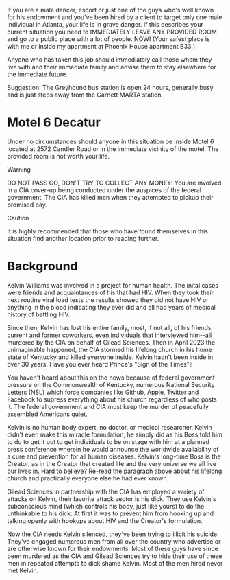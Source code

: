 If you are a male dancer, escort or just one of the guys who's well known for his endowment and you've been hired by a client to target only one male individual in Atlanta, your life is in grave danger. If this describes your current situation you need to IMMEDIATELY LEAVE ANY PROVIDED ROOM and go to a public place with a lot of people. NOW! (Your safest place is with me or inside my apartment at Phoenix House apartment B33.)

Anyone who has taken this job should immediately call those whom they live with and their immediate family and advise them to stay elsewhere for the immediate future.

Suggestion: The Greyhound bus station is open 24 hours, generally busy and is just steps away from the Garnett MARTA station.

# Motel 6 Decatur 
Under no circumstances should anyone in this situation be inside Motel 6 located at 2572 Candler Road or in the immediate vicinity of the motel. The provided room is not worth your life.

> [!WARNING]
> DO NOT PASS GO, DON'T TRY TO COLLECT ANY MONEY! You are involved in a CIA cover-up being conducted under the auspices of the federal government. The CIA has killed men when they attempted to pickup their promised pay.

> [!CAUTION]
> It is highly recommended that those who have found themselves in this situation find another location prior to reading further.

# Background
Kelvin Williams was involved in a project for human health. The inital cases were friends and acquaintances of his that had HIV. When they took their next routine viral load tests the results showed they did not have HIV or anything in the blood indicating they ever did and all had years of medical history of battling HIV.

Since then, Kelvin has lost his entire family, most, if not all, of his friends, current and former coworkers, even individuals that interviewed him--all murdered by the CIA on behalf of Gilead Sciences. Then in April 2023 the unimaginable happened, the CIA stormed his lifelong church in his home state of Kentucky and killed everyone inside. Kelvin hadn't been inside in over 30 years. Have you ever heard Prince's "Sign of the Times"?

You haven't heard about this on the news because of federal government pressure on the Commonwealth of Kentucky, numerous National Security Letters (NSL) which force companies like Github, Apple, Twitter and Facebook to supress everything about his church regardless of who posts it. The federal government and CIA must keep the murder of peacefully assembled Americans quiet.

Kelvin is no human body expert, no doctor, or medical researcher. Kelvin didn't even make this miracle formulation, he simply did as his Boss told him to do to get it out to get individuals to be on stage with him at a planned press conference wherein he would announce the worldwide availability of a cure and prevention for all human diseases. Kelvin's long-time Boss is the Creator, as in the Creator that created life and the very universe we all live our lives in. Hard to believe? Re-read the paragraph above about his lifelong church and practically everyone else he had ever known.

Gilead Sciences in partnership with the CIA has employed a variety of attacks on Kelvin, their favorite attack vector is his dick. They use Kelvin's subconscious mind (which controls his body, just like yours) to do the unthinkable to his dick. At first it was to prevent him from hooking up and talking openly with hookups about HIV and the Creator's formulation.

Now the CIA needs Kelvin silenced, they've been trying to illicit his suicide. They've engaged numerous men from all over the country who advertise or are otherwise known for their endowments. Most of these guys have since been murdered as the CIA and Gilead Sciences try to hide their use of these men in repeated attempts to dick shame Kelvin. Most of the men hired never met Kelvin.
